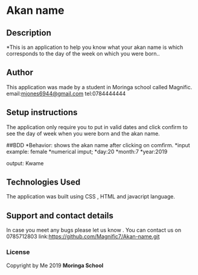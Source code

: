 # Akan name

## Description
*This is an application to help you know what your akan name is which corresponds to the day of the week on which you were born..
## Author
This application was made by a student in Moringa school called Magnific.
email:mjones6944@gmail.com
tel:0784444444
## Setup instructions
The application only require you to put in valid dates and click confirm to see the day of week when you were born and the akan name.

##BDD
*Behavior: shows the akan name after clicking on comfirm.
*input example: female
*numerical imput; 
*day:20
*month:7
*year:2019

output: Kwame

## Technologies Used
The application was built using CSS , HTML and javacript language. 



## Support and contact details
In case you meet any bugs please let us know .
You can contact us on 0785712803
link:https://github.com/Magnific7/Akan-name.git
### License
Copyright by Me 2019 **Moringa School**
  
